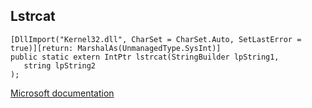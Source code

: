 ## Lstrcat

```
[DllImport("Kernel32.dll", CharSet = CharSet.Auto, SetLastError = true)][return: MarshalAs(UnmanagedType.SysInt)]
public static extern IntPtr lstrcat(StringBuilder lpString1,
   string lpString2
);
```

[Microsoft documentation](TODO)
